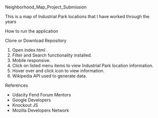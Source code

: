Neighborhood_Map_Project_Submission

This is a map of Industrial Park locations that I have worked through the years

How to run the application

Clone or Download Repository
1. Open index.html .
2. Filter and Search functionality installed.
3. Mobile responsive.
4. Click on listed menu items to view Industrial Park location information.
5. Hover over and click icon to view information.
6. Wikipedia API used to generate data.

 References

- Udacity Fend Forum Mentors
- Google Developers
- Knockout JS
- Mozilla Developers Network
